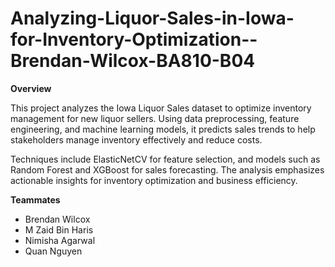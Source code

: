# Analyzing-Liquor-Sales-in-Iowa-for-Inventory-Optimization--Brendan-Wilcox-BA810-B04

**Overview**

This project analyzes the Iowa Liquor Sales dataset to optimize inventory management for new liquor sellers. Using data preprocessing, feature engineering, and machine learning models, it predicts sales trends to help stakeholders manage inventory effectively and reduce costs. 

Techniques include ElasticNetCV for feature selection, and models such as Random Forest and XGBoost for sales forecasting. The analysis emphasizes actionable insights for inventory optimization and business efficiency.

**Teammates**
* Brendan Wilcox
* M Zaid Bin Haris
* Nimisha Agarwal
* Quan Nguyen
